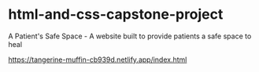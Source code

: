 # html-and-css-capstone-project
A Patient's Safe Space - A website built to provide patients a safe space to heal

https://tangerine-muffin-cb939d.netlify.app/index.html
